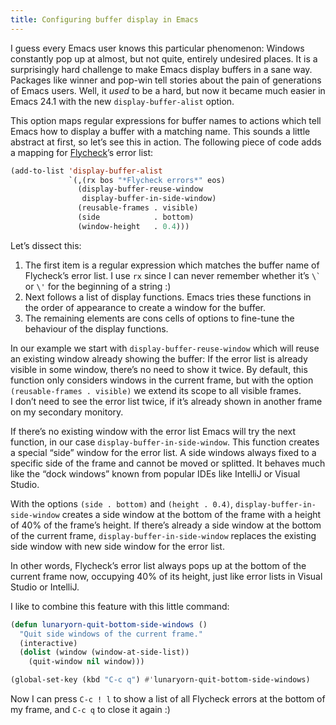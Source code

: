 ```yaml
---
title: Configuring buffer display in Emacs
---
```


I guess every Emacs user knows this particular phenomenon: Windows constantly
pop up at almost, but not quite, entirely undesired places.  It is a
surprisingly hard challenge to make Emacs display buffers in a sane way.
Packages like winner and pop-win tell stories about the pain of generations of
Emacs users.  Well, it *used* to be a hard, but now it became much easier in
Emacs 24.1 with the new `display-buffer-alist` option.

<!--more-->

This option maps regular expressions for buffer names to actions which tell
Emacs how to display a buffer with a matching name.  This sounds a little
abstract at first, so let’s see this in action.  The following piece of code
adds a mapping for [Flycheck][]’s error list:

```cl
(add-to-list 'display-buffer-alist
             `(,(rx bos "*Flycheck errors*" eos)
               (display-buffer-reuse-window
                display-buffer-in-side-window)
               (reusable-frames . visible)
               (side            . bottom)
               (window-height   . 0.4)))
```

Let’s dissect this:

1. The first item is a regular expression which matches the buffer name of
   Flycheck’s error list.  I use `rx` since I can never remember whether
   it’s ``\` `` or `\'` for the beginning of a string :)
2. Next follows a list of display functions.  Emacs tries these functions in the
   order of appearance to create a window for the buffer.
3. The remaining elements are cons cells of options to fine-tune the behaviour
   of the display functions.

In our example we start with `display-buffer-reuse-window` which will reuse an
existing window already showing the buffer: If the error list is already visible
in some window, there’s no need to show it twice.  By default, this function
only considers windows in the current frame, but with the option
`(reusable-frames . visible)` we extend its scope to all visible frames.
I don’t need to see the error list twice, if it’s already shown in another frame
on my secondary monitory.

If there’s no existing window with the error list Emacs will try the next
function, in our case `display-buffer-in-side-window`.  This function creates a
special “side” window for the error list.  A side windows always fixed to a
specific side of the frame and cannot be moved or splitted.  It behaves much
like the “dock windows” known from popular IDEs like IntelliJ or Visual Studio.

With the options `(side . bottom)` and `(height . 0.4)`,
`display-buffer-in-side-window` creates a side window at the bottom of the frame
with a height of 40% of the frame’s height.  If there’s already a side window at
the bottom of the current frame, `display-buffer-in-side-window` replaces the
existing side window with new side window for the error list.

In other words, Flycheck’s error list always pops up at the bottom of the
current frame now, occupying 40% of its height, just like error lists in Visual
Studio or IntelliJ.

I like to combine this feature with this little command:

```cl
(defun lunaryorn-quit-bottom-side-windows ()
  "Quit side windows of the current frame."
  (interactive)
  (dolist (window (window-at-side-list))
    (quit-window nil window)))

(global-set-key (kbd "C-c q") #'lunaryorn-quit-bottom-side-windows)
```

Now I can press `C-c ! l` to show a list of all Flycheck errors at the bottom of
my frame, and `C-c q` to close it again :)

[Flycheck]: http://www.flycheck.org
